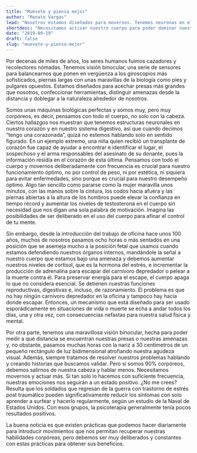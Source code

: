 ```yaml
---
title: "Muévete y piensa mejor"
author: "Renato Vargas"
lead: "Nosotros estamos diseñados para movernos. Tenemos neuronas en el corazón y en el sistema digestivo. Necesitamos activar nuestro cuerpo para poder dominar nuestra mente. ¿Qué significa lo corpóreo para el alto desempeño? Quizás todo."
shortdesc: "Necesitamos activar nuestro cuerpo para poder dominar nuestra mente."
date: "2019-09-19"
draft: false
slug: "muevete-y-piensa-mejor"
---
```


Por decenas de miles de años, los seres humanos fuimos cazadores y recolectores nómadas. Tenemos visión binocular, una serie de sensores para balancearnos que ponen en vergüenza a los giroscopios más sofisticados, piernas largas con unas maravillas de la biología como pies y pulgares opuestos. Estamos diseñados para acechar presas más grandes que nosotros, confeccionar herramientas, distinguir amenazas desde la distancia y doblegar a la naturaleza alrededor de nosotros. 

Somos unas máquinas biológicas perfectas y somos muy, pero muy corpóreos, es decir, pensamos con todo el cuerpo, no solo con la cabeza. Ciertos hallazgos nos muestran que tenemos estructuras neuronales en nuestro corazón y en nuestro sistema digestivo, así que cuando decimos “tengo una corazonada”, quizá no estemos hablando solo en sentido figurado. En un ejemplo extremo, una niña quien recibió un transplante de corazón fue capaz de ayudar a encontrar e identificar el lugar, el sospechoso y el arma responsables del asesinato de su donante, pues la información residía en el corazón de esta última.  Pensamos con todo el cuerpo y movernos deliberadamente con frecuencia es crucial para nuestro funcionamiento óptimo, no por control de peso, ni por estética, ni siquiera para evitar enfermedades, sino porque es crucial para nuestro desempeño óptimo. Algo tan sencillo como pararse como la mujer maravilla unos minutos, con las manos sobre la cintura, los codos hacia afuera y las piernas abiertas a la altura de los hombros puede elevar la confianza en tiempo récord y aumentar los niveles de testosterona en el cuerpo sin necesidad que nos digan una sola palabra de motivación. Imagina las posibilidades de ser deliberado en el uso del cuerpo para afinar el control de tu mente.

Sin embargo, desde la introducción del trabajo de oficina hace unos 100 años, muchos de nosotros pasamos ocho horas o más sentados en una posición que se asemeja mucho a la posición fetal que usamos cuando estamos defendiendo nuestros órganos internos, mandándole la señal a nuestro cuerpo que estamos bajo una amenaza y debemos aumentar nuestros niveles de cortisol, que es la hormona del estrés, e incrementar la producción de adrenalina para escapar del carnívoro depredador o pelear a la muerte contra él. Para preservar energía para el escape, el cuerpo apaga lo que no considera esencial. Se detienen nuestras funciones reproductivas, digestivas e, incluso, de razonamiento. El problema es que no hay ningún carnívoro depredador en la oficina y tampoco hay hacia donde escapar. Entonces, un mecanismo que está diseñado para ser usado esporádicamente en situaciones de vida o muerte se echa a andar todos los días, una y otra vez, con consecuencias nefastas para nuestra salud física y mental. 

Por otra parte, tenemos una maravillosa visión binocular, hecha para poder medir a qué distancia se encuentran nuestras presas o nuestras amenazas y, no obstante, pasamos muchas horas con la nariz a 30 centímetros de un pequeño rectángulo de luz bidimensional atrofiando nuestra agudeza visual. Además, siempre tratamos de resolver nuestros problemas hablando y creando historias que buscamos validar. Pero si somos 90% corpóreos, debemos salirnos de nuestra cabeza y hablar menos. Necesitamos movernos y actuar más. Si tan solo lo hacemos con suficiente frecuencia, nuestras emociones nos seguirán a un estado positivo. ¿No me crees? Resulta que los soldados que regresan de la guerra con trastorno de estrés post traumático pueden significativamente reducir los síntomas con solo aprender a surfear y hacerlo regularmente, según un estudio de la Naval de Estados Unidos. Con esos grupos, la psicoterapia generalmente tenía pocos resultados positivos. 

La buena noticia es que existen prácticas que podemos hacer diariamente para introducir movimientos que nos permitan recuperar nuestras habilidades corpóreas, pero debemos ser muy deliberados y constantes con estas prácticas para obtener sus beneficios.